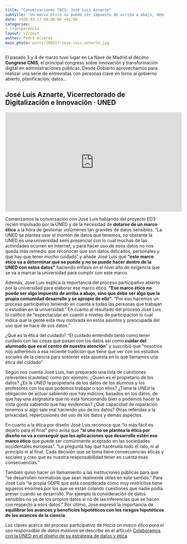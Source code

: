 ```yaml
---
title: "Conversaciones CNIS: José Luis Aznarte"
subtitle: 'Un marco ético no puede ser impuesto de arriba a abajo, debe ser la propia comunidad quien lo desarrolle y se apropie de ello'
date: 2020-03-17 00:00:00 +02:00
categories:
- transparencia
layout: v2/post
author: Pedro Álvarez
main_photo: posts/200317-jose-luis-aznarte.jpg
---
```


El pasado 3 y 4 de marzo tuvo lugar en La Nave de Madrid el décimo **Congreso CNIS**, el principal congreso sobre innovación y transformación digital en administraciones públicas. Desde Gobierto aprovechamos para realizar una serie de entrevistas con personas clave en torno al gobierno abierto, planificación, datos...

## José Luis Aznarte, Vicerrectorado de Digitalización e Innovación · UNED

<div class="video_wrapper bigger">
  <iframe width="560" height="315" src="https://www.youtube.com/embed/a92uSS43OdM" frameborder="0" allow="accelerometer; autoplay; encrypted-media; gyroscope; picture-in-picture" allowfullscreen></iframe>
</div>

Comenzamos la conversación con José Luis hablando del proyecto ED3 recién impulsado por la UNED y de la necesidad de **dotarse de un marco ético** a la hora de gestionar volúmenes tan grandes de datos sensibles. “La UNED se plantea usar el montón de datos que tenemos, no obstante la UNED es una universidad semi presencial con lo cual muchas de las actividades ocurren en internet, y para hacer uso de esos datos no nos queda más remedio que reconocer que son datos delicados, personales y que hay que tener mucho cuidado” y añade José Luis que **“este marco ético va a determinar qué se puede y no se puede hacer dentro de la UNED con estos datos”** haciendo énfasis en el nivel alto de exigencia que se va a marcar la universidad para cumplir con este marco.  

Además, José Luis explica la importancia del proceso participativo abierto por la universidad para elaborar ese marco ético. **“Ese marco ético no puede ser algo impuesto de arriba a abajo, sino que debe ser algo que la propia comunidad desarrolle y se apropie de ello”**. “Por eso hacemos un proceso participativo teniendo en cuenta a todas las personas que trabajan o estudian en la universidad.” En cuanto al resultado del proceso José Luis lo calificó de “espectacular en cuanto a niveles de participación lo cual indica que la gente está muy motivada en estos asuntos y preocupada del uso que se hace de sus datos.”

¿Qué es la ética del cuidado? “El cuidado entendido tanto como tener cuidado con las cosas que pasan con los datos así como **cuidar del alumnado que es el centro de nuestra atención**” y suscribió que “nosotros nos adherimos a esa reciente tradición que tiene que ver con los estudios sociales de la ciencia para sostener esta apuesta en lo que llamamos una ética del cuidado”

Según nos cuenta José Luis, han preparado una lista de cuestiones relevantes (cautelas) como por ejemplo: ¿Quien es el propietario de los datos? ¿Es la UNED la propietaria de los datos de los alumnos y los profesores con los que podemos trabajar o son ellos? ¿Tiene la UNEd la obligación de actuar sabiendo que hay indicios, basados en los datos, de que hay una asignatura que no está funcionando bien o podemos hacer la vista gorda sabiendo que hay evidencias? ¿Que capacidad de reparación tenemos si algo sale mal haciendo uso de los datos? Otras referidas a la privacidad, repercusiones del uso de los datos y demás aspectos. 

En cuanto a la ética por diseño José Luis reconoce que “lo más fácil es dejarlo para el final” pero avisa que **“si uno no se plantea la ética por diseño no va a conseguir que las aplicaciones que desarrolle estén ese marco ético** que puede ser comúnmente aceptado en las sociedades occidentales europeas”. “La pregunta hay que hacérsela todo el rato, ni al principio ni al final. Cada decisión que se toma tiene consecuencias éticas y sociales y creo que es nuestra responsabilidad tener en cuenta esas consecuencias.”

También quiso hacer un llamamiento a las instituciones públicas para que “se desarrollen normativas que sean realmente útiles en este sentido.” Para José Luis “la propia GDPR que está considerada como muy restrictiva tiene agujeros enormes por los que se están colando cuestiones que nadie podía prever cuando se desarrolló. Por ejemplo la consideración de datos sensibles no ya de los propios datos si no de las inferencias que se hacen  con respecto a esos datos.” Por último, Jose expresó la importancia de **equilibrar los avances y beneficios hipotéticos con los riesgos hipotéticos de los avances de la ciencia**.

<div class="separator blue short"></div>

Las claves acerca del proceso participativo de _Hacia un marco ético para el uso responsable de datos masivos_ se describe en el artículo [Colaboramos con la UNED en el diseño de su estrategia de datos y ética](https://gobierto.es/blog/20200211-uned-participacion-etica-datos.html).

